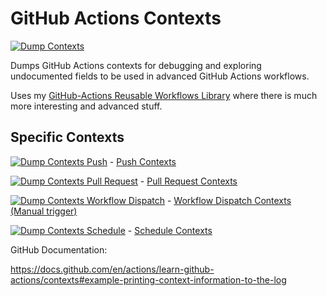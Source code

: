 # GitHub Actions Contexts

[![Dump Contexts](https://github.com/HariSekhon/GitHub-Actions-Contexts/actions/workflows/dump_contexts.yaml/badge.svg)](https://github.com/HariSekhon/GitHub-Actions-Contexts/actions/workflows/dump_contexts.yaml)

Dumps GitHub Actions contexts for debugging and exploring undocumented fields to be used in advanced GitHub Actions workflows.

Uses my [GitHub-Actions Reusable Workflows Library](https://github.com/HariSekhon/GitHub-Actions) where there is much more interesting and advanced stuff.

## Specific Contexts

[![Dump Contexts Push](https://github.com/HariSekhon/GitHub-Actions-Contexts/actions/workflows/dump_contexts.yaml/badge.svg?event=push)](https://github.com/HariSekhon/GitHub-Actions-Contexts/actions/workflows/dump_contexts.yaml?event=push) - [Push Contexts](https://github.com/HariSekhon/GitHub-Actions-Contexts/actions/workflows/dump_contexts.yaml?event=push)

[![Dump Contexts Pull Request](https://github.com/HariSekhon/GitHub-Actions-Contexts/actions/workflows/dump_contexts.yaml/badge.svg?event=pull_request)](https://github.com/HariSekhon/GitHub-Actions-Contexts/actions/workflows/dump_contexts.yaml?event=pull_request) - [Pull Request Contexts](https://github.com/HariSekhon/GitHub-Actions-Contexts/actions/workflows/dump_contexts.yaml?event=pull_request)

[![Dump Contexts Workflow Dispatch](https://github.com/HariSekhon/GitHub-Actions-Contexts/actions/workflows/dump_contexts.yaml/badge.svg?event=workflow_dispatch)](https://github.com/HariSekhon/GitHub-Actions-Contexts/actions/workflows/dump_contexts.yaml?event=workflow_dispatch) - [Workflow Dispatch Contexts (Manual trigger)](https://github.com/HariSekhon/GitHub-Actions-Contexts/actions/workflows/dump_contexts.yaml?event=workflow_dispatch)

[![Dump Contexts Schedule](https://github.com/HariSekhon/GitHub-Actions-Contexts/actions/workflows/dump_contexts.yaml/badge.svg?event=schedule)](https://github.com/HariSekhon/GitHub-Actions-Contexts/actions/workflows/dump_contexts.yaml?event=schedule) - [Schedule Contexts](https://github.com/HariSekhon/GitHub-Actions-Contexts/actions/workflows/dump_contexts.yamlevent=schedule)


GitHub Documentation:

https://docs.github.com/en/actions/learn-github-actions/contexts#example-printing-context-information-to-the-log
